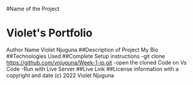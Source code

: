 #Name of the Project
# Violet's Portfolio
Author Name
Violet Njuguna
##Description of Project
My Bio 
##Technologies Used
##Complete Setup instructions
-git clone https://github.com/vnjuguna/Week-1-ip.git
-open the cloned Code on Vs Code
-Run with Live Server
##Live Link
##License information with a copyright and date
(c) 2022 Violet Njuguna